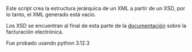Este script crea la estructura jerárquica de un XML a partir de un XSD, por lo tanto, el XML generado está vacio.

Los XSD se encuentran al final de esta parte de la [documentación](https://dgii.gov.do/cicloContribuyente/facturacion/comprobantesFiscalesElectronicosE-CF/Paginas/documentacionSobreE-CF.aspx) sobre la facturación electrónica.

Fue probado usando python 3.12.3
